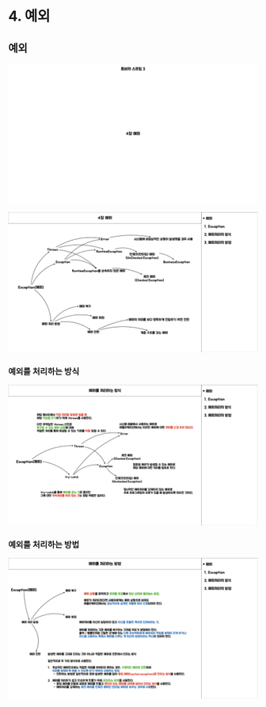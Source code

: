 # 4. 예외

## 예외

![](images/001.jpeg)

![](images/002.jpeg)

### 예외를 처리하는 방식 

![](images/003.jpeg)

### 예외를 처리하는 방법

![](images/004.jpeg)